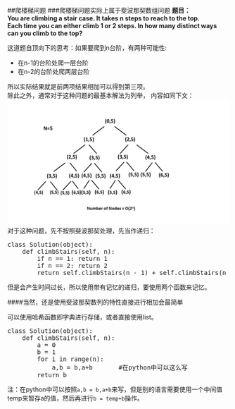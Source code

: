 ##爬楼梯问题
###爬楼梯问题实际上属于斐波那契数组问题
**题目：  
You are climbing a stair case. It takes n steps to reach to the top.  
Each time you can either climb 1 or 2 steps. In how many distinct ways can you climb to the top?**  

这道题自顶向下的思考：如果要爬到n台阶，有两种可能性:

+ 在n-1的台阶处爬一层台阶  
+ 在n-2的台阶处爬两层台阶

所以实际结果就是前两项结果相加可以得到第三项。  
除此之外，通常对于这种问题的最基本解法为列举，
内容如同下文：  
![步长为5](images/70_Climbing_Stairs_rt.jpg)  
对于这种问题，先不按照斐波那契处理，先当作递归：
<pre>
class Solution(object):
    def climbStairs(self, n):
        if n == 1: return 1
        if n == 2: return 2
        return self.climbStairs(n - 1) + self.climbStairs(n - 2)
</pre>
但是会产生时间过长，所以使用带有记忆的递归，要使用两个函数来记忆。

####当然，还是使用斐波那契数列的特性直接进行相加会最简单

可以使用哈希函数即字典进行存储，或者直接使用list。
<pre>
class Solution(object):
    def climbStairs(self, n):
        a = 0
        b = 1
        for i in range(n):
            a,b = b,a+b       #在python中可以这么写
        return b
</pre>
注：在python中可以按照`a,b = b,a+b`来写，但是别的语言需要使用一个中间值temp来暂存a的值，然后再进行`b = temp+b`操作。